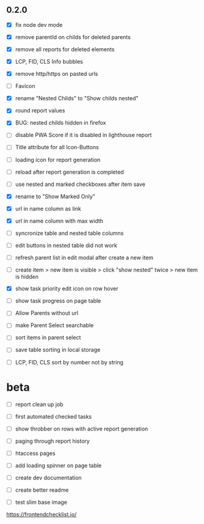 ## 0.2.0

- [x] fix node dev mode
- [x] remove parentId on childs for deleted parents
- [x] remove all reports for deleted elements
- [x] LCP, FID, CLS Info bubbles
- [x] remove http/https on pasted urls
- [ ] Favicon
- [x] rename "Nested Childs" to "Show childs nested"
- [x] round report values
- [x] BUG: nested childs hidden in firefox
- [ ] disable PWA Score if it is disabled in lighthouse report
- [ ] Title attribute for all Icon-Buttons 
- [ ] loading icon for report generation
- [ ] reload after report generation is completed
- [ ] use nested and marked checkboxes after item save
- [x] rename to "Show Marked Only"
- [x] url in name column as link
- [x] url in name column with max width
- [ ] syncronize table and nested table columns
- [ ] edit buttons in nested table did not work
- [ ] refresh parent list in edit modal after create a new item
- [ ] create item > new item is visible > click "show nested" twice > new item is hidden
- [x] show task priority edit icon on row hover
- [ ] show task progress on page table
- [ ] Allow Parents without url
- [ ] make Parent Select searchable
- [ ] sort items in parent select
- [ ] save table sorting in local storage
- [ ] LCP, FID, CLS sort by number not by string


# beta
- [ ] report clean up job
- [ ] first automated checked tasks
- [ ] show throbber on rows with active report generation
- [ ] paging through report history
- [ ] htaccess pages
- [ ] add loading spinner on page table 
- [ ] create dev documentation
- [ ] create better readme
- [ ] test slim base image






https://frontendchecklist.io/
